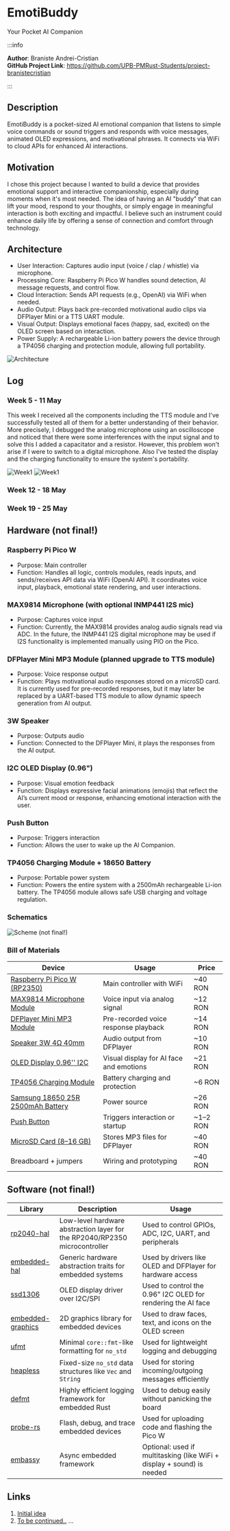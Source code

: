 # EmotiBuddy
Your Pocket AI Companion

:::info 

**Author**: Braniste Andrei-Cristian \
**GitHub Project Link**: https://github.com/UPB-PMRust-Students/proiect-branistecristian

:::

## Description

EmotiBuddy is a pocket-sized AI emotional companion that listens to simple voice commands or sound triggers and responds with voice messages, animated OLED expressions, and motivational phrases. It connects via WiFi to cloud APIs for enhanced AI interactions.

## Motivation

I chose this project because I wanted to build a device that provides emotional support and interactive companionship, especially during moments when it's most needed. The idea of having an AI "buddy" that can lift your mood, respond to your thoughts, or simply engage in meaningful interaction is both exciting and impactful. I believe such an instrument could enhance daily life by offering a sense of connection and comfort through technology.

## Architecture 

- User Interaction: Captures audio input (voice / clap / whistle) via microphone.
- Processing Core: Raspberry Pi Pico W handles sound detection, AI message requests, and control flow.
- Cloud Interaction: Sends API requests (e.g., OpenAI) via WiFi when needed.
- Audio Output: Plays back pre-recorded motivational audio clips via DFPlayer Mini or a TTS UART module.
- Visual Output: Displays emotional faces (happy, sad, excited) on the OLED screen based on interaction.
- Power Supply: A rechargeable Li-ion battery powers the device through a TP4056 charging and protection module, allowing full portability.

![Architecture](Arhitectura_EmotiBuddy1.webp)

## Log

<!-- write your progress here every week -->

### Week 5 - 11 May

This week I received all the components including the TTS module and I've successfully tested all of them for a better understanding of their behavior. More precisely, I debugged the analog microphone using an oscilloscope and noticed that there were some interferences with the input signal and to solve this I added a capacitator and a resistor. However, this problem won't arise if I were to switch to a digital microphone. Also I've tested the display and the charging functionality to ensure the system's portability.

![Week1](Week1(1).webp)
![Week1](Week1(2).webp)

### Week 12 - 18 May

### Week 19 - 25 May

## Hardware (not final!)

### Raspberry Pi Pico W

- Purpose: Main controller
- Function: Handles all logic, controls modules, reads inputs, and sends/receives API data via WiFi (OpenAI API). It coordinates voice input, playback, emotional state rendering, and user interactions.

### MAX9814 Microphone (with optional INMP441 I2S mic)

- Purpose: Captures voice input
- Function: Currently, the MAX9814 provides analog audio signals read via ADC. In the future, the INMP441 I2S digital microphone may be used if I2S functionality is implemented manually using PIO on the Pico.

### DFPlayer Mini MP3 Module (planned upgrade to TTS module)

- Purpose: Voice response output
- Function: Plays motivational audio responses stored on a microSD card. It is currently used for pre-recorded responses, but it may later be replaced by a UART-based TTS module to allow dynamic speech generation from AI output.

### 3W Speaker

- Purpose: Outputs audio
- Function: Connected to the DFPlayer Mini, it plays the responses from the AI output.

### I2C OLED Display (0.96")

- Purpose: Visual emotion feedback
- Function: Displays expressive facial animations (emojis) that reflect the AI’s current mood or response, enhancing emotional interaction with the user.

### Push Button

- Purpose: Triggers interaction
- Function: Allows the user to wake up the AI Companion.

### TP4056 Charging Module + 18650 Battery

- Purpose: Portable power system
- Function: Powers the entire system with a 2500mAh rechargeable Li-ion battery. The TP4056 module allows safe USB charging and voltage regulation.

### Schematics

![Scheme (not final!)](Scheme_EmotiBuddy.webp)

### Bill of Materials

<!-- Fill out this table with all the hardware components that you might need.

The format is 
```
| [Device](link://to/device) | This is used ... | [price](link://to/store) |

```

-->

| Device | Usage | Price |
|--------|--------|-------|
| [Raspberry Pi Pico W (RP2350)](https://www.optimusdigital.ro/ro/placi-raspberry-pi/13327-raspberry-pi-pico-2-w.html?gad_source=1&gad_campaignid=19615979487&gbraid=0AAAAADv-p3AcTGZShwGGGHyKb6hmiamUi&gclid=Cj0KCQjwt8zABhDKARIsAHXuD7bRaFkoivDwDjO8mJROErsIad_UwRPk2iXsDzBulHCu4bi6QBcqg-0aAu0XEALw_wcB) | Main controller with WiFi | ~40 RON |
| [MAX9814 Microphone Module](https://ardushop.ro/ro/module/601-modul-microfon-senzor-sunet-6427854007254.html?gad_source=1&gad_campaignid=17003133061&gbraid=0AAAAADlKU-6dUy4bFkxt93_6LRYiF24yY&gclid=Cj0KCQjwt8zABhDKARIsAHXuD7bi2AkmYQHCuLjP_W8XvRjMRwqjIHp8yg2ZJOOyiBG5y2f0xSR2J1EaAvOBEALw_wcB) | Voice input via analog signal | ~12 RON |
| [DFPlayer Mini MP3 Module](https://www.optimusdigital.ro/ro/audio/1484-modul-mp3-player-in-miniatura-dfplayer-mini.html?srsltid=AfmBOope1wW6C27MG3PILZu3SYTrr8hankSmf1RcRVYdJpzdDX5Jr4IT) | Pre-recorded voice response playback | ~14 RON |
| [Speaker 3W 4Ω 40mm](https://sigmanortec.ro/Speaker-40mm-3W-p134573662?SubmitCurrency=1&id_currency=2&gad_source=1&gad_campaignid=22174019478&gbraid=0AAAAAC3W72OQeyuMV4-b9r8HXwBJWWOfH&gclid=Cj0KCQjwt8zABhDKARIsAHXuD7ahLy71FJfw-ll6iyHTz54D-rAtNsxlZ9egZMBTpF9MC77nPe0JzEkaAqPSEALw_wcB) | Audio output from DFPlayer | ~10 RON |
| [OLED Display 0.96'' I2C](https://ardushop.ro/ro/display-uri-si-led-uri/1577-display-oled-096-i2c-albastru-jmd096d-1-6427854023469.html?gad_source=1&gad_campaignid=17003133061&gbraid=0AAAAADlKU-6dUy4bFkxt93_6LRYiF24yY&gclid=Cj0KCQjwt8zABhDKARIsAHXuD7ZPsF_3bJQ6rUO03LQC0yYZ7RaE0vP9STmpNRlYhaSvvUHSLFqUq10aAp6OEALw_wcB) | Visual display for AI face and emotions | ~21 RON |
| [TP4056 Charging Module](https://www.optimusdigital.ro/en/chargers/80-tp4056-1-cell-lipo-charger-micro-usb.html?srsltid=AfmBOood1RMJS56U4bPANxpaVkFXFt8HYHQ3OXuXBJ0Jsw0ji7xknsEr) | Battery charging and protection | ~6 RON |
| [Samsung 18650 25R 2500mAh Battery](https://www.emag.ro/acumulator-18650-li-ion-samsung-inr-2500mah-3-7v-25r-20a-186502600/pd/D1TJ2VBBM/) | Power source | ~26 RON |
| [Push Button](https://www.optimusdigital.ro/en/buttons-and-switches/1119-6x6x6-push-button.html?search_query=button&results=491) | Triggers interaction or startup | ~1–2 RON |
| [MicroSD Card (8–16 GB)](https://www.emag.ro/card-de-memorie-microsd-kingston-canvas-select-plus-128gb-100mb-s-cu-adaptor-sdcs2-128gb/pd/D799R8BBM/) | Stores MP3 files for DFPlayer | ~40 RON |
| Breadboard + jumpers | Wiring and prototyping | ~40 RON |


## Software (not final!)

| Library | Description | Usage |
|---------|-------------|-------|
| [rp2040-hal](https://github.com/rp-rs/rp-hal) | Low-level hardware abstraction layer for the RP2040/RP2350 microcontroller | Used to control GPIOs, ADC, I2C, UART, and peripherals |
| [embedded-hal](https://github.com/rust-embedded/embedded-hal) | Generic hardware abstraction traits for embedded systems | Used by drivers like OLED and DFPlayer for hardware access |
| [ssd1306](https://github.com/eldruin/ssd1306) | OLED display driver over I2C/SPI | Used to control the 0.96" I2C OLED for rendering the AI face |
| [embedded-graphics](https://github.com/embedded-graphics/embedded-graphics) | 2D graphics library for embedded devices | Used to draw faces, text, and icons on the OLED screen |
| [ufmt](https://github.com/jamesmunns/ufmt) | Minimal `core::fmt`-like formatting for `no_std` | Used for lightweight logging and debugging |
| [heapless](https://github.com/japaric/heapless) | Fixed-size `no_std` data structures like `Vec` and `String` | Used for storing incoming/outgoing messages efficiently |
| [defmt](https://github.com/knurling-rs/defmt) | Highly efficient logging framework for embedded Rust | Used to debug easily without panicking the board |
| [probe-rs](https://github.com/probe-rs/probe-rs) | Flash, debug, and trace embedded devices | Used for uploading code and flashing the Pico W |
| [embassy](https://github.com/embassy-rs/embassy) | Async embedded framework | Optional: used if multitasking (like WiFi + display + sound) is needed |


## Links

<!-- Add a few links that inspired you and that you think you will use for your project -->

1. [Initial idea](https://www.youtube.com/shorts/vJadseagIUQ)
2. [To be continued..](https://example3.com)
...
